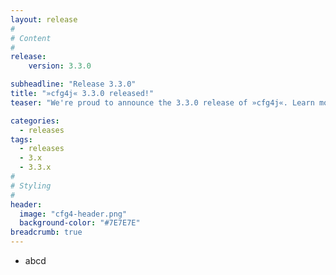```yaml
---
layout: release
#
# Content
#
release:
    version: 3.3.0

subheadline: "Release 3.3.0"
title: "»cfg4j« 3.3.0 released!"
teaser: "We're proud to announce the 3.3.0 release of »cfg4j«. Learn more about new features in this article."

categories:
  - releases
tags:
  - releases
  - 3.x
  - 3.3.x
#
# Styling
#
header:
  image: "cfg4-header.png"
  background-color: "#7E7E7E"
breadcrumb: true
---
```


* abcd